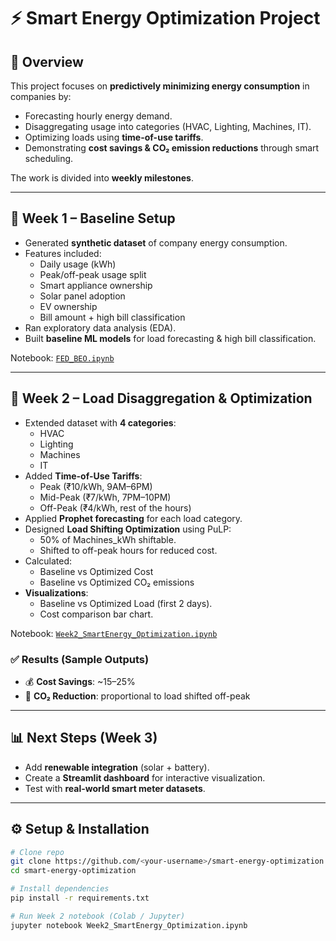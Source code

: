 # ⚡ Smart Energy Optimization Project  

## 📌 Overview  
This project focuses on **predictively minimizing energy consumption** in companies by:  
- Forecasting hourly energy demand.  
- Disaggregating usage into categories (HVAC, Lighting, Machines, IT).  
- Optimizing loads using **time-of-use tariffs**.  
- Demonstrating **cost savings & CO₂ emission reductions** through smart scheduling.  

The work is divided into **weekly milestones**.  

---

## 🚀 Week 1 – Baseline Setup  
- Generated **synthetic dataset** of company energy consumption.  
- Features included:  
  - Daily usage (kWh)  
  - Peak/off-peak usage split  
  - Smart appliance ownership  
  - Solar panel adoption  
  - EV ownership  
  - Bill amount + high bill classification  
- Ran exploratory data analysis (EDA).  
- Built **baseline ML models** for load forecasting & high bill classification.  

Notebook: [`FED_BEO.ipynb`](FED_BEO.ipynb)  

---

## 🔋 Week 2 – Load Disaggregation & Optimization  
- Extended dataset with **4 categories**:  
  - HVAC  
  - Lighting  
  - Machines  
  - IT  
- Added **Time-of-Use Tariffs**:  
  - Peak (₹10/kWh, 9AM–6PM)  
  - Mid-Peak (₹7/kWh, 7PM–10PM)  
  - Off-Peak (₹4/kWh, rest of the hours)  
- Applied **Prophet forecasting** for each load category.  
- Designed **Load Shifting Optimization** using PuLP:  
  - 50% of Machines_kWh shiftable.  
  - Shifted to off-peak hours for reduced cost.  
- Calculated:  
  - Baseline vs Optimized Cost  
  - Baseline vs Optimized CO₂ emissions  
- **Visualizations**:  
  - Baseline vs Optimized Load (first 2 days).  
  - Cost comparison bar chart.  

Notebook: [`Week2_SmartEnergy_Optimization.ipynb`](Week2_SmartEnergy_Optimization.ipynb)  

### ✅ Results (Sample Outputs)  
- 💰 **Cost Savings**: ~15–25%  
- 🌱 **CO₂ Reduction**: proportional to load shifted off-peak  

---

## 📊 Next Steps (Week 3)  
- Add **renewable integration** (solar + battery).  
- Create a **Streamlit dashboard** for interactive visualization.  
- Test with **real-world smart meter datasets**.  

---

## ⚙️ Setup & Installation  

```bash
# Clone repo
git clone https://github.com/<your-username>/smart-energy-optimization.git
cd smart-energy-optimization

# Install dependencies
pip install -r requirements.txt

# Run Week 2 notebook (Colab / Jupyter)
jupyter notebook Week2_SmartEnergy_Optimization.ipynb
